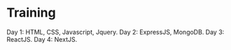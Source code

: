 # Training

Day 1: HTML, CSS, Javascript, Jquery.
Day 2: ExpressJS, MongoDB.
Day 3: ReactJS.
Day 4: NextJS.
